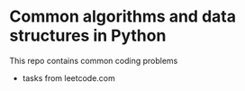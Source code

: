 # Common algorithms and data structures in Python
This repo contains common coding problems 
 - tasks from leetcode.com
